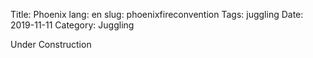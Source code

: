 Title: Phoenix
lang: en
slug: phoenixfireconvention
Tags: juggling
Date: 2019-11-11
Category: Juggling

Under Construction